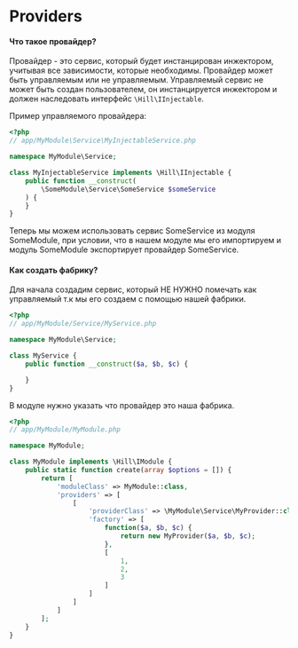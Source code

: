 Providers
=========

#### Что такое провайдер?

Провайдер - это сервис, который будет инстанцирован инжектором, учитывая все зависимости, которые необходимы.
Провайдер может быть управляемым или не управляемым. Управляемый сервис не может быть создан пользователем, он инстанцируется инжектором и должен наследовать интерфейс ```\Hill\IInjectable```.

Пример управляемого провайдера:
```php
<?php
// app/MyModule\Service\MyInjectableService.php

namespace MyModule\Service;

class MyInjectableService implements \Hill\IInjectable {
    public function __construct(
        \SomeModule\Service\SomeService $someService
    ) {
    }
}
```

Теперь мы можем использовать сервис SomeService из модуля SomeModule, при условии, что в нашем модуле мы его импортируем и модуль SomeModule экспортирует провайдер SomeService.


#### Как создать фабрику?

Для начала создадим сервис, который НЕ НУЖНО помечать как управляемый т.к мы его создаем с помощью нашей фабрики.

```php
<?php
// app/MyModule/Service/MyService.php

namespace MyModule\Service;

class MyService {
    public function __construct($a, $b, $c) {

    }
}
```

В модуле нужно указать что провайдер это наша фабрика.

```php
<?php
// app/MyModule/MyModule.php

namespace MyModule;

class MyModule implements \Hill\IModule {
    public static function create(array $options = []) {
        return [
            'moduleClass' => MyModule::class,
            'providers' => [
                [
                    'providerClass' => \MyModule\Service\MyProvider::class,
                    'factory' => [
                        function($a, $b, $c) {
                            return new MyProvider($a, $b, $c);
                        },
                        [
                            1,
                            2,
                            3
                        ]
                    ]
                ]
            ]
        ];
    }
}
```
